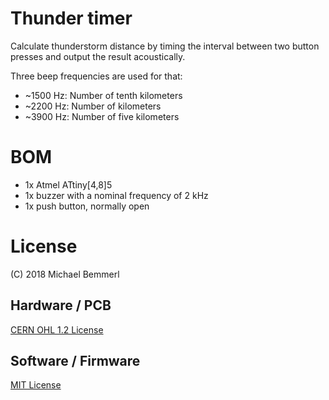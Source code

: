# Thunder timer
Calculate thunderstorm distance by timing the interval between two button presses and output the result acoustically.

Three beep frequencies are used for that:

- ~1500 Hz: Number of tenth kilometers  
- ~2200 Hz: Number of kilometers
- ~3900 Hz: Number of five kilometers

# BOM
- 1x Atmel ATtiny[4,8]5
- 1x buzzer with a nominal frequency of 2 kHz
- 1x push button, normally open

# License
(C) 2018 Michael Bemmerl
## Hardware / PCB
[CERN OHL 1.2 License](https://www.ohwr.org/documents/294)
## Software / Firmware
[MIT License](https://tldrlegal.com/license/mit-license)
